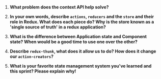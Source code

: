 1. **What problem does the context API help solve?**

1. **In your own words, describe `actions`, `reducers` and the `store` and their role in Redux. What does each piece do? Why is the store known as a 'single source of truth' in a redux application?**
1. **What is the difference between Application state and Component state? When would be a good time to use one over the other?**
1. **Describe `redux-thunk`, what does it allow us to do? How does it change our `action-creators`?**
1. **What is your favorite state management system you've learned and this sprint? Please explain why!**
